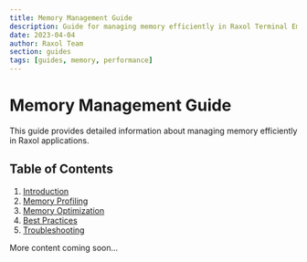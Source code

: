 ```yaml
---
title: Memory Management Guide
description: Guide for managing memory efficiently in Raxol Terminal Emulator
date: 2023-04-04
author: Raxol Team
section: guides
tags: [guides, memory, performance]
---
```


# Memory Management Guide

This guide provides detailed information about managing memory efficiently in Raxol applications.

## Table of Contents

1. [Introduction](#introduction)
2. [Memory Profiling](#memory-profiling)
3. [Memory Optimization](#memory-optimization)
4. [Best Practices](#best-practices)
5. [Troubleshooting](#troubleshooting)

More content coming soon... 